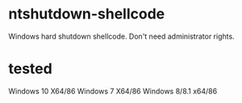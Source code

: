 # ntshutdown-shellcode
Windows hard shutdown shellcode. Don't need administrator rights.

# tested
Windows 10     X64/86
Windows 7      X64/86
Windows 8/8.1  x64/86
